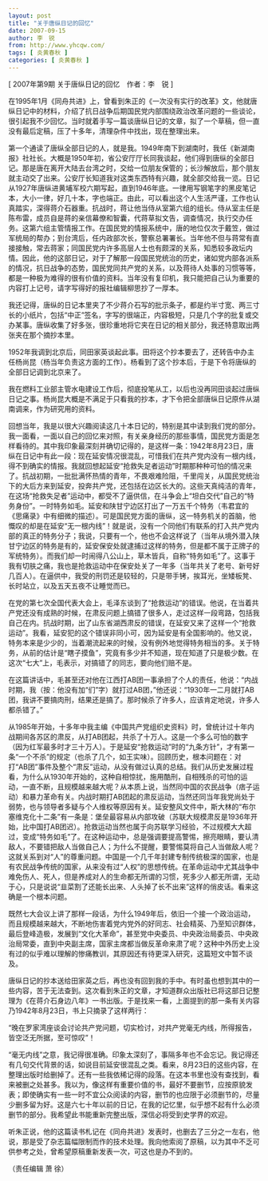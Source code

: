 ```yaml
---
layout: post
title: "关于唐纵日记的回忆"
date: 2007-09-15
author: 李　锐
from: http://www.yhcqw.com/
tags: [ 炎黄春秋 ]
categories: [ 炎黄春秋 ]
---
```



[ 2007年第9期 关于唐纵日记的回忆　作者：李　锐 ]


在1995年1月《同舟共进》上，曾看到朱正的《一次没有实行的改革》文，他就唐纵日记中的材料，介绍了抗日战争后期国民党内部围绕政治改革问题的一些谈论，很引起我不少回忆。当时就着手写一篇谈唐纵日记的文章，拟了一个草稿，但一直没有最后定稿，压了十多年，清理杂件中找出，现在整理出来。


第一个通读了唐纵全部日记的人，就是我。1949年南下到湖南时，我任《新湖南报》社社长。大概是1950年初，省公安厅厅长同我谈起，他们得到唐纵的全部日记。那是唐在离开大陆去台湾之时，交给一位朋友保管的；长沙解放后，那个朋友就主动交了出来。公安厅长知道我对这类东西特有兴趣，就全部交给我一览。日记从1927年唐纵进黄埔军校六期写起，直到1946年底。一律用写钢笔字的黑皮笔记本，大小一律，好几十本，字也端正。由此，可以看出这个人生活严谨，工作也认真踏实，深得蒋介石器重。抗战时，蒋让他当侍从室第六组的组长。侍从室主任是陈布雷，成员自是蒋的亲信幕僚和智囊，代蒋草拟文告，调查情况，执行交办任务。这第六组主管情报工作。在国民党的情报系统中，唐的地位仅次于戴笠，做过军统局的帮办；到台湾后，任内政部次长，警察总署署长。当年他不但与蒋常有直接接触，常去蒋家；同国民党内许多高层人士也有颇深的关系，知悉较多政坛内情。因此，他的这部日记，对于了解那一段国民党统治的历史，诸如党内部各派系的情况，抗日战争的态势，国民党同共产党的关系，以及蒋待人处事的习惯等等，都是一种极为难得的很有价值的资料。当年没有复印机，我只能把自己认为重要的内容打上记号，请字写得好的报社编辑柳思抄了一厚本。


我还记得，唐纵的日记本里夹了不少蒋介石写的批示条子，都是约半寸宽、两三寸长的小纸片，包括“中正”签名，字写的很端正，内容极短，只是几个字的批复或交办某事。唐纵收集了好多张，很珍重地将它夹在日记的相关部分，我还特意取出两张夹在那个摘抄本里。


1952年我调到北京后，同田家英谈起此事。田将这个抄本要去了，还转告中办主任杨尚昆（杨当年负责这方面的工作）。杨看到了这个抄本后，于是下令将唐纵的全部日记调到北京来了。


我在燃料工业部主管水电建设工作后，彻底投笔从工，以后也没再同田谈起过唐纵日记之事。杨尚昆大概是不满足于只看我的抄本，才下令把全部唐纵日记原件从湖南调来，作为研究用的资料。


回想当年，我是以很大兴趣阅读这几十本日记的，特别是其中读到我们党的部分。我一面看，一面以自己的回忆来对照，有关亲身经历的那些事情，国民党方面是怎样看待的。其中我印象最深刻并确切记得的，是这样一条：1942年8月23日，唐纵在日记中有此一段：现在延安情况很混乱，可惜我们在共产党内没有一根内线，得不到确实的情报。我就回想起延安“抢救失足者运动”时期那种种可怕的情况来了。抗战初期，一批批满怀热情的青年，不畏艰难险阻，千里闯关，从国民党统治下的大后方来到延安，投奔共产党，还包括在边区长大的。这些天真纯洁的青年，在这场“抢救失足者”运动中，都受不了逼供信，在斗争会上“坦白交代”自己的“特务身份”。一时特务如毛。延安和陕甘宁边区打出了一万五千个特务（韦君宜的《思痛录》中有细微的描述）。可是国民党方面的唐纵，这一特务机关的首脑，他慨叹的却是在延安“无一根内线”！就是说，没有一个同他们有联系的打入共产党内部的真正的特务分子；我说，只要有一个，他也不会这样说了（当年从境外潜入陕甘宁边区的特务是有的，延安保安处就逮捕过这样的特务，但是都不属于正牌子的军统特务）。而我们却一时闹得八公山上，草木皆兵，自称“特务如毛”了。这事于我有切肤之痛，我也是抢救运动中在保安处关了一年多（当年共关了老号、新号好几百人）。在逼供中，我受的刑罚还是较轻的，只是带手铐，挨耳光，坐矮板凳、长时站立，以及五天五夜不让睡觉而已。


在党的第七次全国代表大会上，毛泽东谈到了“抢救运动”的错误。他说，在当着共产党还没有成熟的时候，在肃反问题上搞错了很多人，走过这样一段弯路，包括我自己在内。抗战时期，出了山东省湖西肃反的错误，在延安又来了这样一个“抢救运动”。我看，延安犯的这个错误非同小可，因为延安是有全国影响的。他又说，特务本来是少少的，当着潮流起来的时候，没有例外地觉得特务相当的多。关于特务，从前的估计是“瞎子摸鱼”，究竟有多少并不知道，现在知道了只是极少数。在这次“七大”上，毛表示，对搞错了的同志，要向他们赔不是。


在这篇讲话中，毛甚至还对他在江西打AB团一事承担了个人的责任，他说：“内战时期，我（按：他没有加“们”字）就打过AB团，”他还说：“1930年一二月就打AB团，我讲不要搞肉刑，结果还是搞了。那时候杀了许多人，应该肯定地说，许多人都杀错了。”


从1985年开始，十多年中我主编《中国共产党组织史资料》时，曾统计过十年内战期间各苏区的肃反，从打AB团起，共杀了十万人。这是一个多么可怕的数字（因为红军最多时才三十万人）。于是延安“抢救运动”时的“九条方针”，才有第一条“一个不杀”的规定（也杀了几个，如王实味）。回顾历史，根本问题在：对打“AB团”事件及整个“肃反”运动，从没有做过认真的总结。我们从历史发展过程看，为什么从1930年开始的，这种自相惊扰，施用酷刑，自相残杀的可怕的运动，一直不断，且规模越来越大呢？从本质上说，当然同中国的农民战争（痞子运动）和暴力革命有关。内战时期打AB团起的肃反运动，当然还同当年我党尚处于弱势，也与领导者多疑与个人维权等原因有关。延安整风文件中，斯大林的“布尔塞维克化十二条”有一条是：堡垒最容易从内部攻破（苏联大规模肃反是1936年开始，比中国打AB团迟）。抢救运动当然也属于向苏联学习经验，不过规模大大超过，变成“特务如毛”了。在这种运动中，总是强调要提高警惕，擦亮眼睛，要认清敌人，不要错把敌人当做自己人；为什么不提醒，要警惕莫将自己人当做敌人呢？这就关系到对“人”的尊重问题。中国是一个几千年封建专制传统极深的国家，也是有农民战争传统的国家，从来没有过“人权”的思想传统。在革命运动中尤其战争中难免伤人、死人，但是养成对人的生命都无所谓的习惯，死多少人都无所谓，无动于心，只是说说“韭菜割了还能长出来、人头掉了长不出来”这样的俏皮话。看来这确是一个根本问题。


既然七大会议上讲了那样一段话，为什么1949年后，依旧一个接一个政治运动，而且规模越来越大，不断地伤害着党内党外的好同志、社会精英、乃至知识群体，最后登峰造极，发展到“文化大革命”，甚至党中央委员、中央政治局委员、中央政治局常委，直到中央副主席，国家主席都当做反革命来肃了呢？这种中外历史上没有过的似乎难以理解的惨痛教训，其原因还有待更深入研究，这篇短文中暂不谈及。


唐纵日记的抄本送给田家英之后，再也没有回到我的手中。有时虽也想到其中的一些内容，苦于无法查到。这次看到朱正的文章，才知道群众出版社已将这部日记整理为《在蒋介石身边八年》一书出版。于是找来一看，上面提到的那一条有关内容乃1942年8月23日，书上只摘录了这样两行：

“晚在罗家湾座谈会讨论共产党问题，切实检讨，对共产党毫无内线，所得报告，皆空泛无所据，至可惊叹”！


“毫无内线”之意，我记得很准确。印象太深刻了，事隔多年也不会忘记。我记得还有几句交代背景的话，如说目前延安很混乱之类。看来，8月23日的这些内容，在整理出版时给删掉了。还有一些我依稀记得的段落。在这本书里也没有查找到，看来被删之处甚多。我以为，像这样有重要价值的书，最好不要删节，应按原貌发表；即使确实有一些一时不宜公众阅读的内容，删节的也应限于必须删节的，尽量少删多留为好。这是六七十年以前的日记，在我的记忆里，似乎想不起有什么必须删节的部分。我希望此书能重新完整出版，深信必将受到史学界的欢迎。


听朱正说，他的这篇读书札记在《同舟共进》发表时，也删去了三分之一左右，他说，那是受了杂志篇幅限制而作的技术处理。我向他索阅了原稿，以为其中不乏可供参考之处，曾希望原稿重新发表一次，可这也是办不到的。

（责任编辑 萧 徐）


